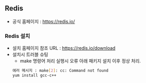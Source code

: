 ## Redis
* 공식 홈페이지 : <https://redis.io/>

### Redis 설치
* 설치 홈페이지 참조 URL : <https://redis.io/download>
* 설치시 트러블 슈팅
    * make 명령어 처리 실행시 오류 아래 패키지 설치 이후 정상 처리.
    ````bash
    에러 메시지 : make[2]: cc: Command not found
    yum install gcc-c++
    ````